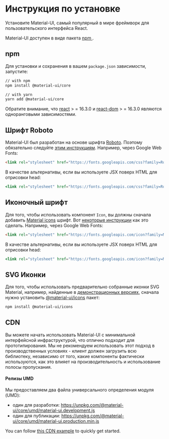 # Инструкция по установке

<p class="description">Установите Material-UI, самый популярный в мире фреймворк для пользовательского интерфейса React.</p>

Material-UI доступен в виде пакета [ npm ](https://www.npmjs.com/package/@material-ui/core).

## npm

Для установки и сохранения в вашем ` package.json ` зависимости, запустите:

```sh
// with npm
npm install @material-ui/core

// with yarn
yarn add @material-ui/core
```

Обратите внимание, что [react](https://www.npmjs.com/package/react) > = 16.3.0 и [react-dom](https://www.npmjs.com/package/react-dom) > = 16.3.0 являются одноранговыми зависимостями.

## Шрифт Roboto

Material-UI был разработан на основе шрифта [Roboto](https://fonts.google.com/specimen/Roboto). Поэтому обязательно следуйте [этим инструкциям](/style/typography/#general). Например, через Google Web Fonts:

```html
<link rel="stylesheet" href="https://fonts.googleapis.com/css?family=Roboto:300,400,500">
```

В качестве альтернативы, если вы используете JSX поверх HTML для отрисовки head:

```jsx
<link rel="stylesheet" href="https://fonts.googleapis.com/css?family=Roboto:300,400,500" />
```

## Иконочный шрифт

Для того, чтобы использовать компонент `Icon`, вы должны сначала добавить [Material icons](https://material.io/tools/icons/) шрифт. Вот [некоторые инструкции](/style/icons/#font-icons) как это сделать. Например, через Google Web Fonts:

```html
<link rel="stylesheet" href="https://fonts.googleapis.com/icon?family=Material+Icons">
```

В качестве альтернативы, если вы используете JSX поверх HTML для отрисовки head:

```jsx
<link rel="stylesheet" href="https://fonts.googleapis.com/icon?family=Material+Icons" />
```

## SVG Иконки

Для того, чтобы использовать предварительно собранные иконки SVG Material, например, найденные в [демонстрационных версиях](/demos/app-bar/), сначала нужно установить [@material-ui/icons](https://www.npmjs.com/package/@material-ui/icons) пакет:

```sh
npm install @material-ui/icons
```

## CDN

Вы можете начать использовать Material-UI с минимальной интерфейсной инфраструктурой, что отлично подходит для прототипирования. Мы не рекомендуем использовать этот подход в производственных условиях - клиент должен загрузить всю библиотеку, независимо от того, какие компоненты фактически используются, как это влияет на производительность и использование полосы пропускания.

#### Релизы UMD

Мы предоставляем два файла универсального определения модуля (UMD):

- один для разработки: https://unpkg.com/@material-ui/core/umd/material-ui.development.js
- один для публикации: https://unpkg.com/@material-ui/core/umd/material-ui.production.min.js

You can follow [this CDN example](https://github.com/mui-org/material-ui/tree/next/examples/cdn) to quickly get started.